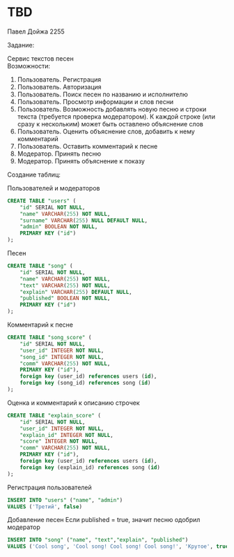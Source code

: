 # TBD
Павел Дойжа 2255

Задание:

Сервис текстов песен  
Возможности:
1) Пользователь. Регистрация
2) Пользователь. Авторизация
3) Пользователь. Поиск песен по названию и исполнителю
4) Пользователь. Просмотр информации и слов песни
5) Пользователь. Возможность добавлять новую песню и строки текста
(требуется проверка модератором). К каждой строке (или сразу к
нескольким) может быть оставлено объяснение слов
6) Пользователь. Оценить объяснение слов, добавить к нему комментарий
7) Пользователь. Оставить комментарий к песне
8) Модератор. Принять песню
9) Модератор. Принять объяснение к показу


Создание таблиц:

Пользователей и модераторов

``` SQL
CREATE TABLE "users" (
	"id" SERIAL NOT NULL,
	"name" VARCHAR(255) NOT NULL,
	"surname" VARCHAR(255) NULL DEFAULT NULL,
	"admin" BOOLEAN NOT NULL,
	PRIMARY KEY ("id")
);
```

Песен  

``` SQL
CREATE TABLE "song" (	
	"id" SERIAL NOT NULL,
	"name" VARCHAR(255) NOT NULL,
	"text" VARCHAR(255) NOT NULL,
	"explain" VARCHAR(255) DEFAULT NULL,  
	"published" BOOLEAN NOT NULL,
	PRIMARY KEY ("id")	
);
```

Комментарий к песне

``` SQL
CREATE TABLE "song_score" (	
	"id" SERIAL NOT NULL,
	"user_id" INTEGER NOT NULL,
	"song_id" INTEGER NOT NULL,
	"comm" VARCHAR(255) NOT NULL,
	PRIMARY KEY ("id"),	
	foreign key (user_id) references users (id),
	foreign key (song_id) references song (id)
);
```

Оценка и комментарий к описанию строчек

``` SQL
CREATE TABLE "explain_score" (	
	"id" SERIAL NOT NULL,
	"user_id" INTEGER NOT NULL,
	"explain_id" INTEGER NOT NULL,
	"score" INTEGER NOT NULL,
	"comm" VARCHAR(255) NOT NULL,
	PRIMARY KEY ("id"),
	foreign key (user_id) references users (id),
	foreign key (explain_id) references song (id)
);
```

Регистрация пользователей

``` SQL
INSERT INTO "users" ("name", "admin") 
VALUES ('Третий', false)
```

Добавление песен
Если published = true, значит песню одобрил модератор

``` SQL
INSERT INTO "song" ("name", "text","explain", "published") 
VALUES ('Cool song', 'Cool song! Cool song! Cool song!', 'Крутое', true)
```
